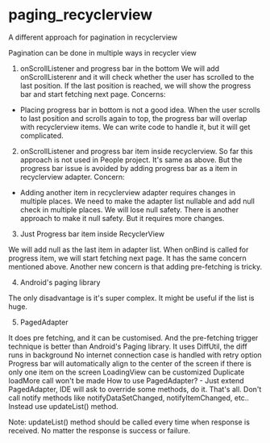 # paging_recyclerview
A different approach for pagination in recyclerview

Pagination can be done in multiple ways in recycler view
1. onScrollListener and progress bar in the bottom
We will add onScrollListerenr and it will check whether the user has scrolled to the last position.
If the last position is reached, we will show the progress bar and start fetching next page.
Concerns: 
* Placing progress bar in bottom is not a good idea. When the user scrolls to last position and scrolls again to top, the progress bar will overlap with recyclerview items. We can write code to handle it, but it will get complicated.


2. onScrollListener and progress bar item inside recyclerview.
So far this approach is not used in People project. 
It's same as above. But the progress bar issue is avoided by adding progress bar as a item in recyclerview adapter.
Concern: 
* Adding another item in recyclerview adapter requires changes in multiple places. We need to make the adapter list nullable and add null check in multiple places. We will lose null safety. There is another approach to make it null safety. But it requires more changes.



3. Just Progress bar item inside RecyclerView

We will add null as the last item in adapter list. When onBind is called for progress item, we will start fetching next page.
It has the same concern mentioned above. Another new concern is that adding pre-fetching is tricky.



4. Android's paging library

The only disadvantage is it's super complex. It might be useful if the list is huge.


5. PagedAdapter

It does pre fetching, and it can be customised. And the pre-fetching trigger technique is better than Android's Paging library.
It uses DiffUtil, the diff runs in background
No internet connection case is handled with retry option
Progress bar will automatically align to the center of the screen if there is only one item on the screen
LoadingView can be customized
Duplicate loadMore call won't be made
How to use PagedAdapter? - Just extend PagedAdapter, IDE will ask to override some methods, do it. That's all.
Don't call notify methods like notifyDataSetChanged, notifyItemChanged, etc.. Instead use updateList() method.

Note: updateList() method should be called every time when response is received. No matter the response is success or failure.

